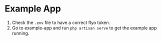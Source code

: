 # Example App

1. Check the `.env` file to have a correct flyo token. 
2. Go to example-app and run `php artisan serve` to get the example app running.
